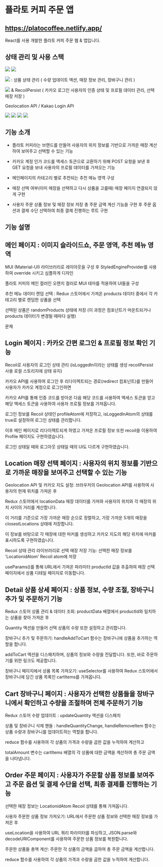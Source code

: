 # 플라토 커피 주문 앱

## https://platocoffee.netlify.app/

React를 사용 개발한 플라토 커피 주문 웹 & 앱입니다.

## 상태 관리 및 사용 스택

<img src="https://img.shields.io/badge/react-61DAFB?style=for-the-badge&logo=react&logoColor=black"> <img src="https://img.shields.io/badge/reactrouter-CA4245?style=for-the-badge&logo=reactrouter&logoColor=white">

<img src="https://img.shields.io/badge/redux-764ABC?style=for-the-badge&logo=redux&logoColor=white"> : 상품 상태 관리 ( 수량 업데이트 액션, 매장 정보 관리, 장바구니 관리 )

<img src="https://img.shields.io/badge/recoil-3578E5?style=for-the-badge&logo=recoil&logoColor=white"> & RecoilPersist ( 카카오 로그인 사용자의 인증 상태 및 프로필 데이터 관리, 선택 매장 저장 )

Geolocation API / Kakao Login API

<img src="https://img.shields.io/badge/bootstrap-7952B3?style=for-the-badge&logo=bootstrap&logoColor=white"> <img src="https://img.shields.io/badge/mui-007FFF?style=for-the-badge&logo=mui&logoColor=white">
<img src="https://img.shields.io/badge/github-181717?style=for-the-badge&logo=github&logoColor=white"> <img src="https://img.shields.io/badge/figma-F24E1E?style=for-the-badge&logo=figma&logoColor=white">

## 기능 소개

- 플라토 커피라는 브랜드를 만들어 사용자의 위치 정보를 기반으로 가까운 매장 계산하여 보여주고 선택할 수 있는 기능

- 카카오 계정 인가 코드를 액세스 토큰으로 교환하기 위해 POST 요청을 보낸 후 GET 요청을 보내 사용자의 프로필 데이터를 가져오는 기능

- 메인페이지의 카테고리 별로 추천되는 추천 메뉴 영역 구성

- 매장 선택 여부(이미 매장을 선택하고 다시 상품을 고를때) 매장 페이지 연결되지 않게 구현

- 사용자 주문 상품 정보 및 매장 정보 저장 총 주문 금액 계산 기능을 구현 후 주문 옵션과 결제 수단 선택하여 최종 결제 진행하는 루트 구현

## 기능 설명

## 메인 페이지 : 이미지 슬라이드쇼, 주문 영역, 추천 메뉴 영역

MUI (Material-UI) 라이브러리로 레이아웃을 구성 후 StyledEngineProvider를 사용하여 override 시키고 심플하게 디자인

플라토 커피의 메인 컬러인 오렌지 컬러로 MUI 테마를 적용하여 UI들을 구성

추천 메뉴 데이터 랜덤 선택 : Redux 스토어에서 가져온 products 데이터 중에서 각 카테고리 별로 랜덤한 상품을 선택

선택된 상품은 randomProducts 상태에 저장 (이 과정은 컴포넌트가 마운트되거나 products 데이터가 변경될 때마다 실행)

문제

## Login 페이지 : 카카오 간편 로그인 & 프로필 정보 확인 기능

Recoil로 사용자의 로그인 상태 관리 (isLoggedIn이라는 상태를 생성 recoilPersist 사용 로컬 스토리지에 상태 유지)

카카오 API를 사용하여 로그인 후 리다이렉트되는 경로(redirect 컴포넌트)를 만들어 사용자가 카카오 계정으로 로그인하면

카카오 API를 통해 인증 코드를 받아온 다음 해당 코드를 사용하여 액세스 토큰을 얻고 해당 액세스 토큰을 사용하여 사용자 프로필 정보를 가져옵니다.

로그인 정보를 Recoil 상태인 profileAtom에 저장하고, isLoggedInAtom의 상태를 true로 설정하여 로그인 상태를 관리합니다.

이후 메인 페이지로 리다이렉트되게 하였고 가져온 프로필 정보 또한 recoil을 이용하여 Profile 페이지도 구현하였습니다.

로그인 상태일 때와 로그아웃 상태일 때의 UI도 다르게 구현하였습니다.

## Location 매장 선택 페이지 : 사용자의 위치 정보를 기반으로 가까운 매장을 보여주고 선택할 수 있는 기능

Geolocation API 및 카카오 지도 설정: 브라우저의 Geolocation API를 사용하여 사용자의 현재 위치를 가져온 후

Redux 스토어에서 locationData 매장 데이터를 가져와 사용자의 위치와 각 매장의 위치 사이의 거리를 계산합니다.

이 거리를 기준으로 가장 가까운 매장 순으로 정렬하고, 가장 가까운 5개의 매장을 closestLocations 상태에 저장합니다.

이 정보를 바탕으로 각 매장에 대한 마커를 생성하고 카카오 지도의 해당 위치에 마커를 표시하도록 구현하였습니다.

Recoil 상태 관리 라이브러리로 선택 매장 저장 기능: 선택한 매장 정보를 'LocationidAtom' Recoil atom에 저장

useParams()를 통해 URL에서 가져온 파라미터 productId 값을 추출하여 매장 선택 페이지에서 상품 디테일 페이지로 이동합니다.

## Detail 상품 상세 페이지 : 상품 정보, 수량 조절, 장바구니 추가 및 주문하기 기능

Redux 스토어 상품 관리 & 데이터 조회: productData 배열에서 productId와 일치하는 상품을 찾아 가져온 후

Quantity 액션을 만들어 선택 상품의 수량 또한 설정하고 관리합니다.

장바구니 추가 및 주문하기: handleAddToCart 함수는 장바구니에 상품을 추가하는 역할을 합니다.

addToCart 액션을 디스패치하며, 상품의 정보와 수량을 전달합니다. 또한, 바로 주문하기를 위한 링크도 제공합니다.

장바구니 페이지에서 상품 목록 가져오기: useSelector를 사용하여 Redux 스토어에서 장바구니에 담긴 상품 목록인 cartItems를 가져옵니다.

## Cart 장바구니 페이지 : 사용자가 선택한 상품들을 장바구니에서 확인하고 수량을 조절하며 전체 주문하기 기능

Redux 스토어 수량 업데이트 : updateQuantity 액션을 디스패치

상품 및 장바구니 삭제 핸들 : handleQuantityChange, handleRemoveItem 함수는 상품 수량과 장바구니를 업데이트하는 역할을 합니다.

reduce 함수를 사용하여 각 상품의 가격과 수량을 곱한 값을 누적하여 계산하고

totalAmount 변수는 cartItems 배열의 각 상품에 대한 금액을 계산하여 총 주문 금액을 나타냅니다.

## Order 주문 페이지 : 사용자가 주문할 상품 정보를 보여주고 주문 옵션 및 결제 수단을 선택, 최종 결제를 진행하는 기능

선택한 매장 정보는 LocationidAtom Recoil 상태를 통해 가져옵니다.

사용자 주문한 상품 정보 가져오기: URL에서 주문한 상품 정보와 선택한 매장 정보를 가져온 후

useLocation을 사용하여 URL 쿼리 파라미터를 파싱하고, JSON.parse와 decodeURIComponent를 사용하여 주문한 상품 정보를 복원합니다.

주문한 상품들 총액 계산: 주문한 각 상품의 금액을 곱하여 총 주문 금액을 계산합니다.

reduce 함수를 사용하여 각 상품의 가격과 수량을 곱한 값을 누적하여 계산합니다.
